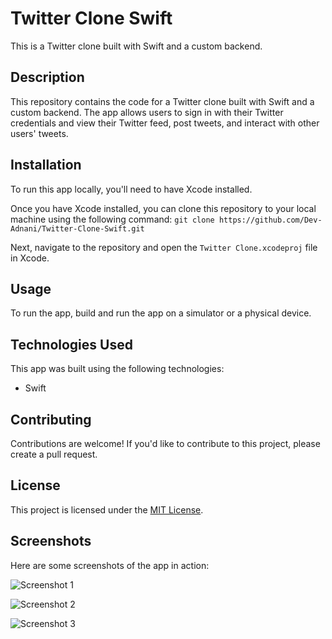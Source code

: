# Twitter Clone Swift

This is a Twitter clone built with Swift and a custom backend.

## Description

This repository contains the code for a Twitter clone built with Swift and a custom backend. The app allows users to sign in with their Twitter credentials and view their Twitter feed, post tweets, and interact with other users' tweets.

## Installation

To run this app locally, you'll need to have Xcode installed.

Once you have Xcode installed, you can clone this repository to your local machine using the following command:
```git clone https://github.com/Dev-Adnani/Twitter-Clone-Swift.git```

Next, navigate to the repository and open the `Twitter Clone.xcodeproj` file in Xcode.

## Usage

To run the app, build and run the app on a simulator or a physical device.

## Technologies Used

This app was built using the following technologies:

- Swift

## Contributing

Contributions are welcome! If you'd like to contribute to this project, please create a pull request.

## License

This project is licensed under the [MIT License](https://opensource.org/licenses/MIT).

## Screenshots

Here are some screenshots of the app in action:

![Screenshot 1](screenshots/screenshot1.png)

![Screenshot 2](screenshots/screenshot2.png)

![Screenshot 3](screenshots/screenshot3.png)


